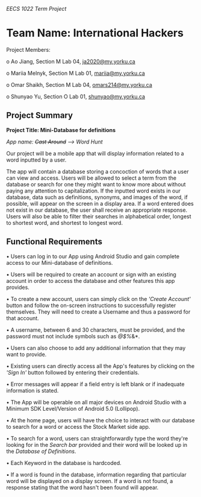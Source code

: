 *EECS 1022 Term Project*


# Team Name: International Hackers


Project Members:

o	Ao Jiang, Section M Lab 04, ja2020@my.yorku.ca

o	Mariia Melnyk, Section M Lab 01, mariia@my.yorku.ca

o Omar Shaikh, Section M Lab 04, omars214@my.yorku.ca

o Shunyao Yu, Section O Lab 01, shunyao@my.yorku.ca


## Project Summary

										
**Project Title: Mini-Database for definitions**

*App name: ~~Cast Around~~ --> Word Hunt*


Our project will be a mobile app that will display information related to a word inputted by a user. 

The app will contain a database storing a concoction of words that a user can view and access. Users will be allowed to select a term from the database or search for one they might want to know more about without paying any attention to capitalization. If the inputted word exists in our database, data such as definitions, synonyms, and images of the word, if possible, will appear on the screen in a display area. If a word entered does not exist in our database, the user shall receive an appropriate response. Users will also be able to filter their searches in alphabetical order, longest to shortest word, and shortest to longest word.


## Functional Requirements

•	Users can log in to our App using Android Studio and gain complete access to our Mini-database of definitions.

•	Users will be required to create an account or sign with an existing account in order to access the database and other features this app provides.

•	To create a new account, users can simply click on the *'Create Account'* button and follow the on-screen instructions to successfully register themselves. They will need to create a Username and thus a password for that account.

•	A username, between 6 and 30 characters, must be provided, and the password must not include symbols such as *@$%*&*.

•	Users can also choose to add any additional information that they may want to provide.

•	Existing users can directly access all the App's features by clicking on the *'Sign In'* button followed by entering their credentials.

•	Error messages will appear if a field entry is left blank or if inadequate information is stated.

•	The App will be operable on all major devices on Android Studio with a Minimum SDK Level/Version of Android 5.0 (Lollipop).

•	At the home page, users will have the choice to interact with our database to search for a word or access the Stock Market side app.

•	To search for a word, users can straightforwardly type the word they're looking for in the *Search bar* provided and their word will be looked up in the *Database of Definitions*.

•	Each Keyword in the database is hardcoded.

•	If a word is found in the database, information regarding that particular word will be displayed on a display screen. If a word is not found, a response stating that the word hasn't been found will appear.



